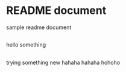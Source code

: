 # README document

sample readme document


##

hello
something

##

trying something new
hahaha
hahaha hohoho
